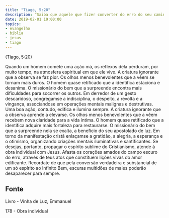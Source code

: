 ```yaml
---
title: "Tiago, 5:20"
description: “Saiba que aquele que fizer converter do erro do seu caminho um pecador, salvará da morte uma alma e cobrirá uma multidão de pecados.”
date: 2019-02-01 19:00:00
topics: 
- evangelho
- biblia
- jesus
- tiago
---
```


(Tiago, 5:20)

Quando um homem comete uma ação má, os reflexos dela perduram, por
muito tempo, na atmosfera espiritual em que ele vive.
A criatura ignorante que a observa se faz pior.
Os olhos menos benevolentes que a vêem se tornam mais duros.
O homem quase retificado que a identifica estaciona e desanima.
O missionário do bem que a surpreende encontra mais dificuldades para
socorrer os outros.
Em derredor de um gesto descaridoso, congregam­se a indisciplina, o
despeito, a revolta e a vingança, associando­se em operações mentais malignas e
destrutivas.
Uma boa ação, contudo, edifica e ilumina sempre.
A criatura ignorante que a observa aprende a elevar­se.
Os olhos menos benevolentes que a vêem recebem nova claridade para a
vida íntima.
O homem quase retificado que a identifica adquire mais fortaleza para
restaurar­se.
O missionário do bem que a surpreende nela se exalta, a benefício do seu
apostolado de luz.
Em torno da manifestação cristã enlaçam­se a gratidão, a alegria, a
esperança e o otimismo, organizando criações mentais iluminativas e santificantes.
Se desejas, portanto, propagar o espírito sublime do Cristianismo, atende à
obra individual com Jesus.
Afasta os corações amados do campo escuro do erro, através de teus atos
que constituem lições vivas do amor edificante.
Recorda­te de que pela conversão verdadeira e substancial de um só espírito
ao Infinito Bem, escuras multidões de males poderão desaparecer para sempre.





## Fonte
Livro - Vinha de Luz, Emmanuel

178 - Obra individual
